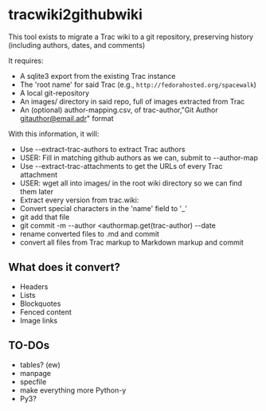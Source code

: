 # tracwiki2githubwiki

This tool exists to migrate a Trac wiki to a git repository, preserving history (including authors, dates, and comments)

It requires:

 * A sqlite3 export from the existing Trac instance
 * The 'root name' for said Trac (e.g., `http://fedorahosted.org/spacewalk`)
 * A local git-repository
 * An images/ directory in said repo, full of images extracted from Trac
 * An (optional) author-mapping.csv, of trac-author,"Git Author <gitauthor@email.adr>" format

With this information, it will:

 * Use --extract-trac-authors to extract Trac authors
  * USER: Fill in matching github authors as we can, submit to --author-map
 * Use --extract-trac-attachments to get the URLs of every Trac attachment
  * USER: wget all into images/ in the root wiki directory so we can find them later
 * Extract every version from trac.wiki:
  * Convert special characters in the 'name' field to '_'
  * git add that file
  * git commit -m <trac-comment> --author <authormap.get(trac-author) --date <trac-datetime>
 * rename converted files to <name>.md and commit
 * convert all files from Trac markup to Markdown markup and commit

## What does it convert?

 * Headers
 * Lists
 * Blockquotes
 * Fenced content
 * Image links

## TO-DOs

 * tables? (ew)
 * manpage
 * specfile
 * make everything more Python-y
 * Py3?
